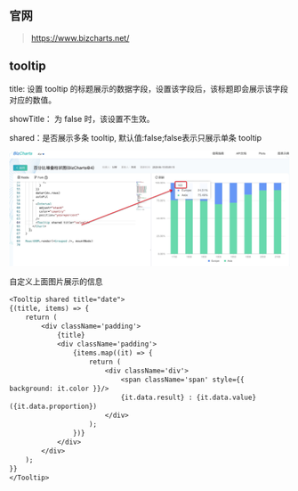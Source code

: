 ## 官网

> https://www.bizcharts.net/


## tooltip

<Tooltip shared title="date"/>

title: 设置 tooltip 的标题展示的数据字段，设置该字段后，该标题即会展示该字段对应的数值。

showTitle： 为 false 时，该设置不生效。

shared：是否展示多条 tooltip, 默认值:false;false表示只展示单条 tooltip


![tooltip](../../_media/tooltip.jpg)

自定义上面图片展示的信息

```
<Tooltip shared title="date">
{(title, items) => {
	return (
		<div className='padding'>
			{title}
			<div className='padding'>
				{items.map((it) => {
					return (
						<div className='div'>
							<span className='span' style={{ background: it.color }}/>
							{it.data.result} : {it.data.value}({it.data.proportion})
						</div>
					);
				})}
			</div>
		</div>
	);
}}
</Tooltip>
```
